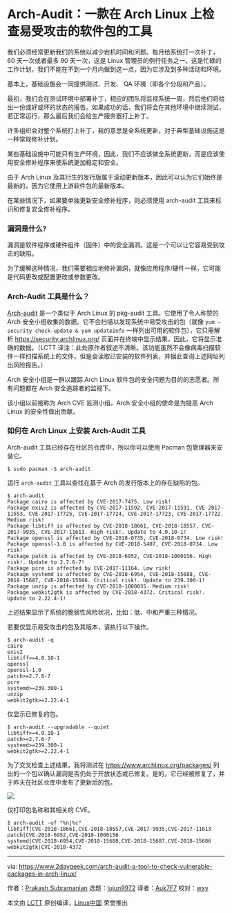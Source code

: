 [#]: collector: "lujun9972"
[#]: translator: "Auk7F7"
[#]: reviewer: "wxy"
[#]: publisher: "wxy"
[#]: subject: "Arch-Audit : A Tool To Check Vulnerable Packages In Arch Linux"
[#]: via: "https://www.2daygeek.com/arch-audit-a-tool-to-check-vulnerable-packages-in-arch-linux/"
[#]: author: "Prakash Subramanian https://www.2daygeek.com/author/prakash/"
[#]: url: "https://linux.cn/article-10473-1.html"

Arch-Audit：一款在 Arch Linux 上检查易受攻击的软件包的工具
======

我们必须经常更新我们的系统以减少宕机时间和问题。每月给系统打一次补丁，60 天一次或者最多 90 天一次，这是 Linux 管理员的例行任务之一。这是忙碌的工作计划，我们不能在不到一个月内做到这一点，因为它涉及到多种活动和环境。

基本上，基础设施会一同提供测试、开发、 QA 环境（即各个分段和产品）。

最初，我们会在测试环境中部署补丁，相应的团队将监视系统一周，然后他们将给出一份或好或坏的状态的报告。如果成功的话，我们将会在其他环境中继续测试，若正常运行，那么最后我们会给生产服务器打上补丁。

许多组织会对整个系统打上补丁，我的意思是全系统更新，对于典型基础设施这是一种常规修补计划。

某些基础设施中可能只有生产环境，因此，我们不应该做全系统更新，而是应该使用安全修补程序来使系统更加稳定和安全。

由于 Arch Linux 及其衍生的发行版属于滚动更新版本，因此可以认为它们始终是最新的，因为它使用上游软件包的最新版本。 

在某些情况下，如果要单独更新安全修补程序，则必须使用 arch-audit 工具来标识和修复安全修补程序。

### 漏洞是什么?

漏洞是软件程序或硬件组件（固件）中的安全漏洞。这是一个可以让它容易受到攻击的缺陷。

为了缓解这种情况，我们需要相应地修补漏洞，就像应用程序/硬件一样，它可能是代码更改或配置更改或参数更改。

### Arch-Audit 工具是什么？

[Arch-audit][1] 是一个类似于 Arch Linux 的 pkg-audit 工具。它使用了令人称赞的 Arch 安全小组收集的数据。它不会扫描以发现系统中易受攻击的包（就像 `yum –security check-update & yum updateinfo` 一样列出可用的软件包），它只需解析 <https://security.archlinux.org/>  页面并在终端中显示结果，因此，它将显示准确的数据。（LCTT 译注：此处原作者叙述不清晰。该功能虽然不会像病毒扫描软件一样扫描系统上的文件，但是会读取已安装的软件列表，并据此查询上述网址列出风险报告。）

Arch 安全小组是一群以跟踪 Arch Linux 软件包的安全问题为目的的志愿者。所有问题都在 Arch 安全追踪者的监视下。

该小组以前被称为 Arch CVE 监测小组，Arch 安全小组的使命是为提高 Arch Linux 的安全性做出贡献。

### 如何在 Arch Linux 上安装 Arch-Audit 工具

Arch-audit 工具已经存在社区的仓库中，所以你可以使用 Pacman 包管理器来安装它。

```
$ sudo pacman -S arch-audit
```

运行 `arch-audit` 工具以查找在基于 Arch 的发行版本上的存在缺陷的包。

```
$ arch-audit
Package cairo is affected by CVE-2017-7475. Low risk!
Package exiv2 is affected by CVE-2017-11592, CVE-2017-11591, CVE-2017-11553, CVE-2017-17725, CVE-2017-17724, CVE-2017-17723, CVE-2017-17722. Medium risk!
Package libtiff is affected by CVE-2018-18661, CVE-2018-18557, CVE-2017-9935, CVE-2017-11613. High risk!. Update to 4.0.10-1!
Package openssl is affected by CVE-2018-0735, CVE-2018-0734. Low risk!
Package openssl-1.0 is affected by CVE-2018-5407, CVE-2018-0734. Low risk!
Package patch is affected by CVE-2018-6952, CVE-2018-1000156. High risk!. Update to 2.7.6-7!
Package pcre is affected by CVE-2017-11164. Low risk!
Package systemd is affected by CVE-2018-6954, CVE-2018-15688, CVE-2018-15687, CVE-2018-15686. Critical risk!. Update to 239.300-1!
Package unzip is affected by CVE-2018-1000035. Medium risk!
Package webkit2gtk is affected by CVE-2018-4372. Critical risk!. Update to 2.22.4-1!
```

上述结果显示了系统的脆弱性风险状况，比如：低、中和严重三种情况。

若要仅显示易受攻击的包及其版本，请执行以下操作。

```
$ arch-audit -q
cairo
exiv2
libtiff>=4.0.10-1
openssl
openssl-1.0
patch>=2.7.6-7
pcre
systemd>=239.300-1
unzip
webkit2gtk>=2.22.4-1
```

仅显示已修复的包。

```
$ arch-audit --upgradable --quiet
libtiff>=4.0.10-1
patch>=2.7.6-7
systemd>=239.300-1
webkit2gtk>=2.22.4-1
```

为了交叉检查上述结果，我将测试在 <https://www.archlinux.org/packages/> 列出的一个包以确认漏洞是否仍处于开放状态或已修复。是的，它已经被修复了，并于昨天在社区仓库中发布了更新后的包。

![][3]

仅打印包名称和其相关的 CVE。

```
$ arch-audit -uf "%n|%c"
libtiff|CVE-2018-18661,CVE-2018-18557,CVE-2017-9935,CVE-2017-11613
patch|CVE-2018-6952,CVE-2018-1000156
systemd|CVE-2018-6954,CVE-2018-15688,CVE-2018-15687,CVE-2018-15686
webkit2gtk|CVE-2018-4372
```

--------------------------------------------------------------------------------

via: https://www.2daygeek.com/arch-audit-a-tool-to-check-vulnerable-packages-in-arch-linux/

作者：[Prakash Subramanian][a]
选题：[lujun9972][b]
译者：[Auk7F7](https://github.com/Auk7F7)
校对：[wxy](https://github.com/wxy)

本文由 [LCTT](https://github.com/LCTT/TranslateProject) 原创编译，[Linux中国](https://linux.cn/) 荣誉推出

[a]: https://www.2daygeek.com/author/prakash/
[b]: https://github.com/lujun9972
[1]: https://github.com/ilpianista/arch-audit
[2]: data:image/gif;base64,R0lGODlhAQABAIAAAAAAAP///yH5BAEAAAAALAAAAAABAAEAAAIBRAA7
[3]: https://www.2daygeek.com/wp-content/uploads/2018/11/A-Tool-To-Check-Vulnerable-Packages-In-Arch-Linux.png
